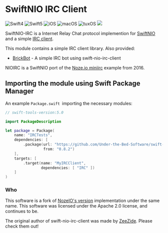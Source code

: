 # SwiftNIO IRC Client

![Swift4](https://img.shields.io/badge/swift-4-blue.svg)
![Swift5](https://img.shields.io/badge/swift-5-blue.svg)
![iOS](https://img.shields.io/badge/os-iOS-green.svg?style=flat)
![macOS](https://img.shields.io/badge/os-macOS-green.svg?style=flat)
![tuxOS](https://img.shields.io/badge/os-tuxOS-green.svg?style=flat)
<a href="https://travis-ci.org/NozeIO/swift-nio-irc-client"><img src="https://travis-ci.org/NozeIO/swift-nio-irc-client.svg?branch=develop" /></a>

SwiftNIO-IRC is a Internet Relay Chat 
protocol implemention for
[SwiftNIO](https://github.com/apple/swift-nio)
and a simple 
[IRC client](Sources/IRC).

This module contains a simple IRC client library. Also provided:

- [BrickBot](https://github.com/Under-the-Bed-Software/BrickBot) - A simple IRC bot using swift-nio-irc-client


NIOIRC is a SwiftNIO port of the
[Noze.io miniirc](https://github.com/NozeIO/Noze.io/tree/master/Samples/miniirc)
example from 2016.


## Importing the module using Swift Package Manager

An example `Package.swift `importing the necessary modules:

```swift
// swift-tools-version:5.0

import PackageDescription

let package = Package(
    name: "IRCTests",
    dependencies: [
        .package(url: "https://github.com/Under-the-Bed-Software/swift-nio-irc-client.git",
                 from: "0.8.2")
    ],
    targets: [
        .target(name: "MyIRCClient",
                dependencies: [ "IRC" ])
    ]
)
```


### Who

This software is a fork of [NozeIO's version](https://github.com/NozeIO/swift-nio-irc-client) implementation under the same name. This software was licensed under the Apache 2.0 license, and continues to be. 

The original author of swift-nio-irc-client was made by [ZeeZide](http://zeezide.de). Please check them out!
